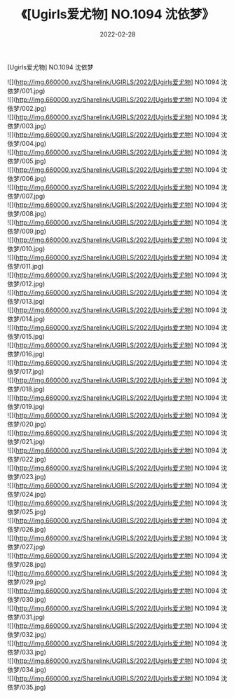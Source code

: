﻿---
layout: post
title:  《[Ugirls爱尤物] NO.1094 沈依梦》
date:   2022-02-28
img: http://img.660000.xyz/Sharelink/UGIRLS/2022/[Ugirls爱尤物] NO.1094 沈依梦/000.jpg
categories: [美女, 清纯, 唯美]
---

[Ugirls爱尤物] NO.1094 沈依梦

 ![](http://img.660000.xyz/Sharelink/UGIRLS/2022/[Ugirls爱尤物] NO.1094 沈依梦/001.jpg) <br>![](http://img.660000.xyz/Sharelink/UGIRLS/2022/[Ugirls爱尤物] NO.1094 沈依梦/002.jpg) <br>![](http://img.660000.xyz/Sharelink/UGIRLS/2022/[Ugirls爱尤物] NO.1094 沈依梦/003.jpg) <br>![](http://img.660000.xyz/Sharelink/UGIRLS/2022/[Ugirls爱尤物] NO.1094 沈依梦/004.jpg) <br>![](http://img.660000.xyz/Sharelink/UGIRLS/2022/[Ugirls爱尤物] NO.1094 沈依梦/005.jpg) <br>![](http://img.660000.xyz/Sharelink/UGIRLS/2022/[Ugirls爱尤物] NO.1094 沈依梦/006.jpg) <br>![](http://img.660000.xyz/Sharelink/UGIRLS/2022/[Ugirls爱尤物] NO.1094 沈依梦/007.jpg) <br>![](http://img.660000.xyz/Sharelink/UGIRLS/2022/[Ugirls爱尤物] NO.1094 沈依梦/008.jpg) <br>![](http://img.660000.xyz/Sharelink/UGIRLS/2022/[Ugirls爱尤物] NO.1094 沈依梦/009.jpg) <br>![](http://img.660000.xyz/Sharelink/UGIRLS/2022/[Ugirls爱尤物] NO.1094 沈依梦/010.jpg) <br>![](http://img.660000.xyz/Sharelink/UGIRLS/2022/[Ugirls爱尤物] NO.1094 沈依梦/011.jpg) <br>![](http://img.660000.xyz/Sharelink/UGIRLS/2022/[Ugirls爱尤物] NO.1094 沈依梦/012.jpg) <br>![](http://img.660000.xyz/Sharelink/UGIRLS/2022/[Ugirls爱尤物] NO.1094 沈依梦/013.jpg) <br>![](http://img.660000.xyz/Sharelink/UGIRLS/2022/[Ugirls爱尤物] NO.1094 沈依梦/014.jpg) <br>![](http://img.660000.xyz/Sharelink/UGIRLS/2022/[Ugirls爱尤物] NO.1094 沈依梦/015.jpg) <br>![](http://img.660000.xyz/Sharelink/UGIRLS/2022/[Ugirls爱尤物] NO.1094 沈依梦/016.jpg) <br>![](http://img.660000.xyz/Sharelink/UGIRLS/2022/[Ugirls爱尤物] NO.1094 沈依梦/017.jpg) <br>![](http://img.660000.xyz/Sharelink/UGIRLS/2022/[Ugirls爱尤物] NO.1094 沈依梦/018.jpg) <br>![](http://img.660000.xyz/Sharelink/UGIRLS/2022/[Ugirls爱尤物] NO.1094 沈依梦/019.jpg) <br>![](http://img.660000.xyz/Sharelink/UGIRLS/2022/[Ugirls爱尤物] NO.1094 沈依梦/020.jpg) <br>![](http://img.660000.xyz/Sharelink/UGIRLS/2022/[Ugirls爱尤物] NO.1094 沈依梦/021.jpg) <br>![](http://img.660000.xyz/Sharelink/UGIRLS/2022/[Ugirls爱尤物] NO.1094 沈依梦/022.jpg) <br>![](http://img.660000.xyz/Sharelink/UGIRLS/2022/[Ugirls爱尤物] NO.1094 沈依梦/023.jpg) <br>![](http://img.660000.xyz/Sharelink/UGIRLS/2022/[Ugirls爱尤物] NO.1094 沈依梦/024.jpg) <br>![](http://img.660000.xyz/Sharelink/UGIRLS/2022/[Ugirls爱尤物] NO.1094 沈依梦/025.jpg) <br>![](http://img.660000.xyz/Sharelink/UGIRLS/2022/[Ugirls爱尤物] NO.1094 沈依梦/026.jpg) <br>![](http://img.660000.xyz/Sharelink/UGIRLS/2022/[Ugirls爱尤物] NO.1094 沈依梦/027.jpg) <br>![](http://img.660000.xyz/Sharelink/UGIRLS/2022/[Ugirls爱尤物] NO.1094 沈依梦/028.jpg) <br>![](http://img.660000.xyz/Sharelink/UGIRLS/2022/[Ugirls爱尤物] NO.1094 沈依梦/029.jpg) <br>![](http://img.660000.xyz/Sharelink/UGIRLS/2022/[Ugirls爱尤物] NO.1094 沈依梦/030.jpg) <br>![](http://img.660000.xyz/Sharelink/UGIRLS/2022/[Ugirls爱尤物] NO.1094 沈依梦/031.jpg) <br>![](http://img.660000.xyz/Sharelink/UGIRLS/2022/[Ugirls爱尤物] NO.1094 沈依梦/032.jpg) <br>![](http://img.660000.xyz/Sharelink/UGIRLS/2022/[Ugirls爱尤物] NO.1094 沈依梦/033.jpg) <br>![](http://img.660000.xyz/Sharelink/UGIRLS/2022/[Ugirls爱尤物] NO.1094 沈依梦/034.jpg) <br>![](http://img.660000.xyz/Sharelink/UGIRLS/2022/[Ugirls爱尤物] NO.1094 沈依梦/035.jpg) <br>